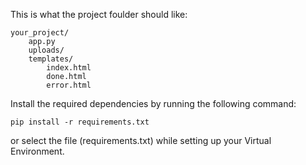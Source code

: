 This is what the project foulder should like:
```
your_project/
    app.py
    uploads/
    templates/
        index.html
        done.html
        error.html
```

Install the required dependencies by running the following command:
   ```
   pip install -r requirements.txt
   ```
   or
   select the file (requirements.txt) while setting up your Virtual Environment.
